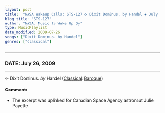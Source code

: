 ```yaml
---
layout: post
title:  "NASA Wakeup Calls: STS-127 ⊹ Dixit Dominus. by Handel ✺ July 26, 2009"
blog_title: "STS-127"
author: "NASA: Music to Wake Up By"
type: MusicPlaylist
date_modified: 2009-07-26
songs: ["Dixit Dominus. by Handel"]
genres: ["Classical"]
---
```


----
### DATE: July 26, 2009
----
⊹ Dixit Dominus. *by* Handel ([Classical](https://www.discogs.com/genre/Classical): [Baroque](https://www.discogs.com/style/Baroque)) <a target="blank_" href="https://www.discogs.com/H%C3%A4ndel-Dixit-Dominus/release/11417326">
    <i class="fas fa-compact-disc"
       title="Discogs entry for this song"
       alt="Discogs entry for this song"
       style="font-size: 1.1em;"></i></a>
    

#### Comment:
* The excerpt was uplinked for Canadian Space Agency astronaut Julie Payette.



<br/>
<center>
	<a target="_blank"
	   href="https://twitter.com/intent/tweet?hashtags=Space,NASA,Playlist,NASAWakeupCalls,SpaceProgram&text=🚀 {{ page.author}}, '{{ page.songs.first }}' {{ page.title }}, {{ site.url }}{{ page.url }}&via=nasawakeupcalls"><i class="fab fa-twitter" title="Tweet this page" alt="Tweet this page" style="font-size: 1.3em;"></i></a>
	&nbsp; 	<i class="fas fa-user-astronaut" style="font-size: 1.5em;"></i> &nbsp;
    <a id="custom_amazon_link"
       type="amzn" search="#"
       category="popular music">
    <i class="fab fa-amazon" style="font-size: 1.3em;"></i></a>
</center>

<!-- Randomly resolve an individual entry from a song array -->
<script src="/assets/javascript/seedrandom.min.js"></script>
<script>
  var wake_me_up = ["Dixit Dominus. by Handel"];
  var prng = new Math.seedrandom();
  function randomSong() {
    song = wake_me_up[Math.floor(Math.random() * wake_me_up.length)];
    var amazon_link = document.getElementById("custom_amazon_link");
    amazon_link.setAttribute("search", song);
  }
  window.onload = randomSong();
</script>
